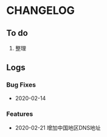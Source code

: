 # CHANGELOG

## To do

1. 整理

## Logs

### Bug Fixes

* 2020-02-14  

### Features

* 2020-02-21  增加中国地区DNS地址